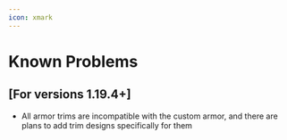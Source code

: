 ```yaml
---
icon: xmark
---
```


# Known Problems

## \[For versions 1.19.4+]

* All armor trims are incompatible with the custom armor, and there are plans to add trim designs specifically for them
